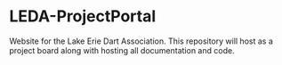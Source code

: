 # LEDA-ProjectPortal
Website for the Lake Erie Dart Association. This repository will host as a project board along with hosting all documentation and code.
